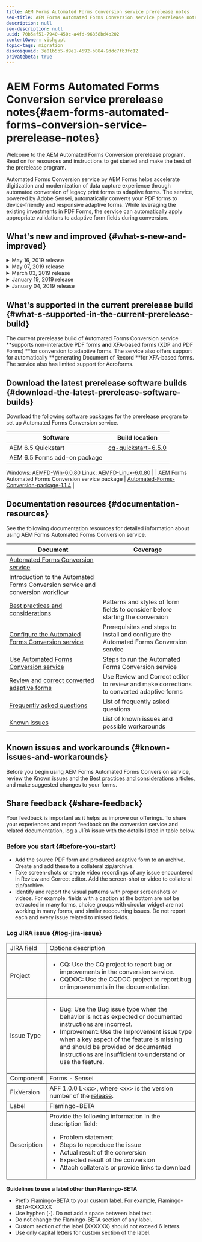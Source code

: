 ```yaml
---
title: AEM Forms Automated Forms Conversion service prerelease notes
seo-title: AEM Forms Automated Forms Conversion service prerelease notes
description: null
seo-description: null
uuid: 70b5af51-7940-450c-a4fd-96858bd4b202
contentOwner: vishgupt
topic-tags: migration
discoiquuid: 3e01b5b5-d9e1-4592-b084-9ddc7fb3fc12
privatebeta: true
---
```


# AEM Forms Automated Forms Conversion service prerelease notes{#aem-forms-automated-forms-conversion-service-prerelease-notes}

Welcome to the AEM Automated Forms Conversion prerelease program. Read on for resources and instructions to get started and make the best of the prerelease program.

Automated Forms Conversion service by AEM Forms helps accelerate digitization and modernization of data capture experience through automated conversion of legacy print forms to adaptive forms. The service, powered by Adobe Sensei, automatically converts your PDF forms to device-friendly and responsive adaptive forms. While leveraging the existing investments in PDF Forms, the service can automatically apply appropriate validations to adaptive form fields during conversion.

## What's new and improved {#what-s-new-and-improved}

<details>
 <summary>May 16, 2019 release</summary>
 <ul> 
  <li>Added support for IMS integration. The service is now accessible only via Adobe I/O. <a href="configure-the-automated-forms-conversion-service.md#adduseranddevs">Create an Adobe I/O integration</a> to use the service.</li> 
  <li>Added the Preview features tab for the experimental features on the <a href="convert-existing-forms-to-adaptive-forms.md#start-the-conversion-process">conversion settings dialog</a>. </li> 
 </ul> 
</details>

<details>
 <summary>May 07, 2019 release</summary>
 <ul> 
  <li>Added support to identify and preserve multi-column layouts of source forms and automatically generate corresponding layouts for adaptive forms. These layouts help display multi-column forms on large screen displays. For example, when a source PDF has two-column layout, the service generates an output adaptive form with two-column layout for large screen displays such as desktops and laptops and single-column layout for mobile devices and tablets. </li> 
  <li>Improvements in identifying lists and performance of Review and Correct editor.</li> 
  <li>Improved the message displayed in Review and Correct editor on deleting a panel.</li> 
  <li>General performance improvements in responsiveness and speed of the conversions. </li> 
 </ul> 
</details>

<details>
 <summary>March 03, 2019 release</summary>
 <ul> 
  <li>Added limited support to detect and edit tables in Review and Correct editor.</li> 
  <li>Added support to convert an XFA-based form to an adaptive form. For example, XFA-based PDF forms or XDP forms. When an XFA-based form is converted to adaptive form, on submission, the adaptive form produces a JSON schema instead of XML schema. JSON schema of a converted adaptive form is complaint with XML schema of an XFA-based form. You can use the <a href="https://sling.apache.org/apidocs/sling5/org/apache/sling/commons/json/xml/XML.html#toString" target="_blank">org.apache.sling.commons.json.xml API</a> to convert a JSON schema to XML schema.</li> 
  <li>Added support to use XFA-based forms with .xdp extension as a template for document of record of converted forms. </li> 
 </ul> 
</details>

<details>
 <summary>January 19, 2019 release</summary>
 <ul> 
  <li>Added support for dynamic XFA.</li> 
  <li>Added support to enable Adobe Analytics during conversion. </li> 
  <li>Added support to identify and convert <a href="assets/hidden-fields.gif" target="_blank">hidden fields for XFA</a>.</li> 
  <li>Improved identification of tables, Acro Forms fields, and choice group fields.</li> 
 </ul> 
</details>

<details>
 <summary>January 04, 2019 release </summary>
 <ul> 
  <li>Improvements in Review and Correct editor:
   <ul> 
    <li>Added support to move components of a form within the content browser (tree view) of the form. When a component is moved, the JSON data is also moved and updated in the data XML accordingly.</li> 
    <li>Added ability to provide name and title for each page of the adaptive form.</li> 
    <li>Added the ability to provide multiline text for field components of type text. The <strong>Allow Multiline</strong> option is added to properties browser to enable the functionality.</li> 
    <li>Review and Correct editor was slowing down while working on large forms. Now the editor works smoothly with large forms.</li> 
   </ul> </li> 
  <li>Improved performance of service and detection accuracy for choice fields and choice groups.</li> 
  <li>Improved strings of configuration dialog UI.</li> 
 </ul> 
</details>

## What's supported in the current prerelease build {#what-s-supported-in-the-current-prerelease-build}

The current prerelease build of Automated Forms Conversion service **supports non-interactive PDF forms **and** XFA-based forms (XDP and PDF Forms) **for conversion to adaptive forms. The service also offers support for automatically **generating Document of Record **for XFA-based forms. The service also has limited support for Acroforms.

## Download the latest prerelease software builds {#download-the-latest-prerelease-software-builds}

Download the following software packages for the prerelease program to set up Automated Forms Conversion service.

| Software |Build location |
|---|---|
| AEM 6.5 Quickstart | [cq-quickstart-6.5.0](https://artifactory.corp.adobe.com/artifactory/maven-aem-dev/com/day/cq/cq-quickstart/6.5.0/cq-quickstart-6.5.0.jar) |
| AEM 6.5 Forms add-on package  |
Windows: [AEMFD-Win-6.0.80](https://artifactory.corp.adobe.com/artifactory/maven-aemforms-release-local/com/adobe/aemds/adobe-aemfd-win-pkg/6.0.80/) 
Linux: [AEMFD-Linux-6.0.80](https://artifactory.corp.adobe.com/artifactory/maven-aemforms-release-local/com/adobe/aemds/adobe-aemfd-linux-pkg/6.0.80/)  |
| AEM Forms Automated Forms Conversion service package | [Automated-Forms-Conversion-package-1.1.4](https://artifactory.corp.adobe.com/artifactory/maven-aemforms-release-local/com/flamingo/automated-forms-conversion/1.1.4/automated-forms-conversion-1.1.4.zip) |

## Documentation resources {#documentation-resources}

See the following documentation resources for detailed information about using AEM Forms Automated Forms Conversion service.

| Document |Coverage |
|---|---|
| [Automated Forms Conversion service](introduction-to-automated-form-conversion-service.md) |
Introduction to the Automated Forms Conversion service and conversion workflow  |
| [Best practices and considerations](styles-and-pattern--considerations-and-best-practices-.md) |Patterns and styles of form fields to consider before starting the conversion |
| [Configure the Automated Forms Conversion service](configure-the-automated-forms-conversion-service.md) |Prerequisites and steps to install and configure the Automated Forms Conversion service |
| [Use Automated Forms Conversion service](convert-existing-forms-to-adaptive-forms.md) |Steps to run the Automated Forms Conversion service  |
| [Review and correct converted adaptive forms](review-correct-ui-edited.md) |Use Review and Correct editor to review and make corrections to converted adaptive forms  |
| [Frequently asked questions](automated-forms-conversion-service-frequently-asked-questions.md) |List of frequently asked questions |
| [Known issues](known-issues.md) |List of known issues and possible workarounds |

## Known issues and workarounds {#known-issues-and-workarounds}

Before you begin using AEM Forms Automated Forms Conversion service, review the [Known issues](known-issues.md) and the [Best practices and considerations](styles-and-pattern--considerations-and-best-practices-.md) articles, and make suggested changes to your forms.

## Share feedback {#share-feedback}

Your feedback is important as it helps us improve our offerings. To share your experiences and report feedback on the conversion service and related documentation, log a JIRA issue with the details listed in table below.

### Before you start {#before-you-start}

* Add the source PDF form and produced adaptive form to an archive. Create and add these to a collateral zip/archive.
* Take screen-shots or create video recordings of any issue encountered in Review and Correct editor. Add the screen-shot or video to collateral zip/archive.
* Identify and report the visual patterns with proper screenshots or videos. For example, fields with a caption at the bottom are not be extracted in many forms, choice groups with circular widget are not working in many forms, and similar reoccurring issues. Do not report each and every issue related to missed fields.

### Log JIRA issue {#log-jira-issue}

<table border="1" cellpadding="1" cellspacing="0" width="100%"> 
 <tbody>
  <tr>
   <td>JIRA field</td> 
   <td>Options description</td> 
  </tr>
  <tr>
   <td>Project</td> 
   <td>
    <ul> 
     <li>CQ: Use the CQ<strong> </strong>project to report bug or improvements in the conversion service.</li> 
     <li>CQDOC: Use the CQDOC<strong> </strong>project to report bug or improvements in the documentation.</li> 
    </ul> </td> 
  </tr>
  <tr>
   <td>Issue Type</td> 
   <td>
    <ul> 
     <li>Bug: Use the Bug issue type when the behavior is not as expected or documented instructions are incorrect.</li> 
     <li>Improvement: Use the Improvement issue type when a key aspect of the feature is missing and should be provided or documented instructions are insufficient to understand or use the feature. </li> 
    </ul> </td> 
  </tr>
  <tr>
   <td>Component<br /> </td> 
   <td>Forms - Sensei</td> 
  </tr>
  <tr>
   <td>FixVersion<br /> </td> 
   <td>AFF 1.0.0 L&lt;xx&gt;, where &lt;xx&gt; is the version number of the <a href="https://wiki.corp.adobe.com/pages/viewpage.action?spaceKey=lc&amp;title=Automated+Forms+Conversion+Service+Beta+-+Latest+Builds" target="_blank">release</a>. </td> 
  </tr>
  <tr>
   <td>Label<br /> </td> 
   <td>Flamingo-BETA</td> 
  </tr>
  <tr>
   <td>Description</td> 
   <td>Provide the following information in the description field:<br /> 
    <ul> 
     <li>Problem statement</li> 
     <li>Steps to reproduce the issue<br /> </li> 
     <li>Actual result of the conversion<br /> </li> 
     <li>Expected result of the conversion<br /> </li> 
     <li>Attach collaterals or provide links to download</li> 
    </ul> </td> 
  </tr>
 </tbody>
</table>

**Guidelines to use a label other than Flamingo-BETA**

* Prefix Flamingo-BETA to your custom label. For example, Flamingo-BETA-XXXXXX
* Use hyphen (-). Do not add a space between label text.  
* Do not change the Flamingo-BETA section of any label.
* Custom section of the label (XXXXXX) should not exceed 6 letters.   
* Use only capital letters for custom section of the label.

